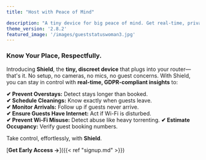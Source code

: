 ```yaml
---
title: "Host with Peace of Mind"

description: "A tiny device for big peace of mind. Get real-time, privacy-safe insights to protect your property and optimize operations."
theme_version: '2.8.2'
featured_image: '/images/gueststatuswoman3.jpg'
---
```


### Know Your Place, Respectfully.
Introducing **Shield**, the **tiny, discreet device** that plugs into your router—that's it. No setup, no cameras, no mics, no guest concerns. With Shield, you can stay in control with **real-time, GDPR-compliant insights** to:

**✔ Prevent Overstays:** Detect stays longer than booked.  
**✔ Schedule Cleanings:** Know exactly when guests leave.  
**✔ Monitor Arrivals:** Follow up if guests never arrive.    
**✔ Ensure Guests Have Internet:** Act if Wi-Fi is disturbed.  
**✔ Prevent Wi-Fi Misuse:** Detect abuse like heavy torrenting.
**✔ Estimate Occupancy:** Verify guest booking numbers.


Take control, effortlessly, with **Shield**.

[**Get Early Access →**]({{< ref "signup.md" >}})